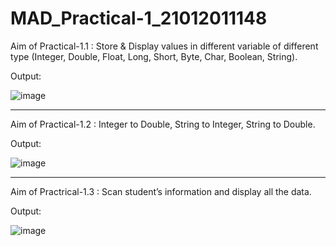 # MAD_Practical-1_21012011148
Aim of Practical-1.1 : Store & Display values in different variable of different type (Integer, Double, Float, Long, Short, Byte, Char, Boolean, String).


Output:

![image](https://github.com/Rutul5440/MAD_Practical-1_21012011148/assets/121927117/e9918030-b768-4cdb-9e25-58b2762fa0ca)

----------------------------------------------
Aim of Practical-1.2 : Integer to Double, String to Integer, String to Double.

Output:

![image](https://github.com/Rutul5440/MAD_Practical-1_21012011148/assets/121927117/0a033346-425e-4f46-a1f5-6825e37cf2ff)

----------------------------------------------------

Aim of Practrical-1.3 : Scan student’s information and display all the data.

Output:

![image](https://github.com/Rutul5440/MAD_Practical-1_21012011148/assets/121927117/f57714ea-c2b5-4ce8-85f1-cff0eac52540)
